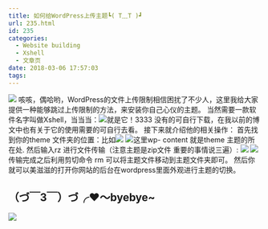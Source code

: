 ```yaml
---
title: 如何给WordPress上传主题┗( T﹏T )┛
url: 235.html
id: 235
categories:
  - Website building
  - Xshell
  - 文章页
date: 2018-03-06 17:57:03
tags:
---
```


![](http://47.100.4.8/wp-content/uploads/2018/03/d60c9e7eca806538f48a646b9edda144ad348202-300x300.jpg) 咳咳，偶哈哟，WordPress的文件上传限制相信困扰了不少人，这里我给大家提供一种能够跳过上传限制的方法，来安装你自己心仪的主题。 当然需要一款软件名字叫做Xshell，当当当：![](http://47.100.4.8/wp-content/uploads/2018/03/QQ图片20180306174644.png)就是它！3333 没有的可自行下载，在我以前的博文中也有关于它的使用需要的可自行去看。 接下来就介绍他的相关操作： 首先找到你的theme 文件夹的位置：比如![](http://47.100.4.8/wp-content/uploads/2018/03/QQ图片20180306174941.png) ![](http://47.100.4.8/wp-content/uploads/2018/03/QQ图片20180306175014-300x141.png)这里wp- content 就是theme 主题的所在处. 然后输入rz 进行文件传输（注意主题是zip文件 重要的事情说三遍）: ![](http://47.100.4.8/wp-content/uploads/2018/03/QQ图片20180306175014-300x141.png) ![](http://47.100.4.8/wp-content/uploads/2018/03/QQ图片20180306175223-300x65.png) 传输完成之后利用剪切命令 rm 可以将主题文件移动到主题文件夹即可。 然后你就可以美滋滋的打开你网站的后台在wordpress里面外观进行主题的切换。

（づ￣3￣）づ╭❤～byebye~
-----------------

![](http://47.100.4.8/wp-content/uploads/2018/03/211827331-11ff354344ce8786.gif)
